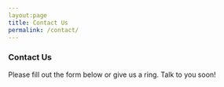 ```yaml
---
layout:page
title: Contact Us
permalink: /contact/
---
```


### Contact Us
Please fill out the form below or give us a ring. Talk to you soon!
